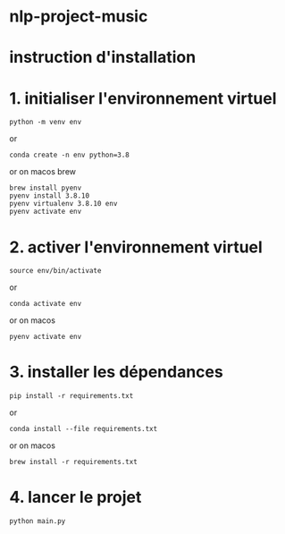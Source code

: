 # nlp-project-music

# instruction d'installation

# 1. initialiser l'environnement virtuel
```
python -m venv env
```
or 
```
conda create -n env python=3.8
```
or on macos brew
```
brew install pyenv
pyenv install 3.8.10
pyenv virtualenv 3.8.10 env
pyenv activate env
```
# 2. activer l'environnement virtuel
```
source env/bin/activate
```
or 
```
conda activate env
```
or on macos
```
pyenv activate env
```
# 3. installer les dépendances
```
pip install -r requirements.txt
```
or 
```
conda install --file requirements.txt
```
or on macos
```
brew install -r requirements.txt
```
# 4. lancer le projet
```
python main.py
```

